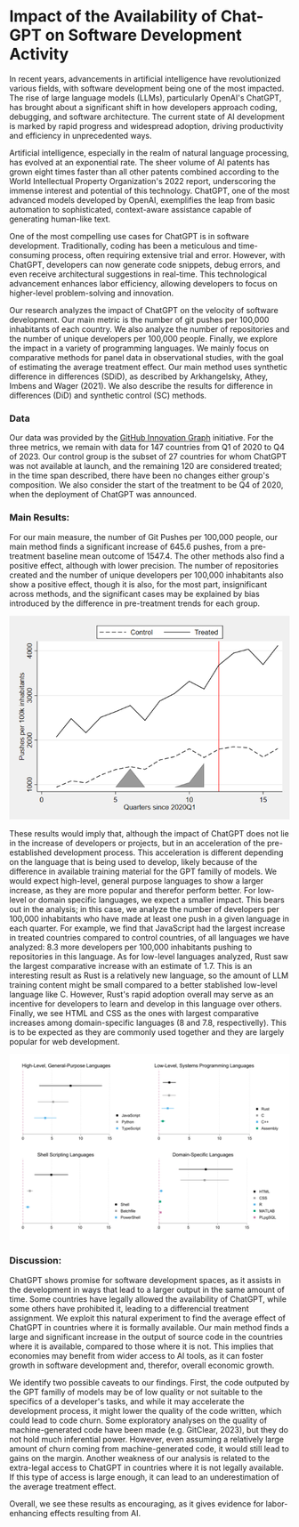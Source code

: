 # Impact of the Availability of Chat-GPT on Software Development Activity

In recent years, advancements in artificial intelligence have revolutionized various fields, with software development being one of the most impacted. The rise of large language models (LLMs), particularly OpenAI's ChatGPT, has brought about a significant shift in how developers approach coding, debugging, and software architecture. The current state of AI development is marked by rapid progress and widespread adoption, driving productivity and efficiency in unprecedented ways.

Artificial intelligence, especially in the realm of natural language processing, has evolved at an exponential rate. The sheer volume of AI patents has grown eight times faster than all other patents combined according to the World Intellectual Property Organization's 2022 report, underscoring the immense interest and potential of this technology. ChatGPT, one of the most advanced models developed by OpenAI, exemplifies the leap from basic automation to sophisticated, context-aware assistance capable of generating human-like text.

One of the most compelling use cases for ChatGPT is in software development. Traditionally, coding has been a meticulous and time-consuming process, often requiring extensive trial and error. However, with ChatGPT, developers can now generate code snippets, debug errors, and even receive architectural suggestions in real-time. This technological advancement enhances labor efficiency, allowing developers to focus on higher-level problem-solving and innovation.

Our research analyzes the impact of ChatGPT on the velocity of software development. Our main metric is the number of git pushes per 100,000 inhabitants of each country. We also analyze the number of repositories and the number of unique developers per 100,000 people. Finally, we explore the impact in a variety of programming languages. We mainly focus on comparative methods for panel data in observational studies, with the goal of estimating the average treatment effect. Our main method uses synthetic difference in differences (SDiD), as described by Arkhangelsky, Athey, Imbens and Wager (2021). We also describe the results for difference in differences (DiD) and synthetic control (SC) methods.

### Data

Our data was provided by the [GitHub Innovation Graph](https://github.com/github/innovationgraph) initiative. For the three metrics, we remain with data for 147 countries from Q1 of 2020 to Q4 of 2023. Our control group is the subset of 27 countries for whom ChatGPT was not available at launch, and the remaining 120 are considered treated; in the time span described, there have been no changes either group's composition. We also consider the start of the treatment to be Q4 of 2020, when the deployment of ChatGPT was announced.

### Main Results:

For our main measure, the number of Git Pushes per 100,000 people, our main method finds a significant increase of 645.6 pushes, from a pre-treatment baseline mean outcome of 1547.4. The other methods also find a positive effect, although with lower precision. The number of repositories created and the number of unique developers per 100,000 inhabitants also show a positive effect, though it is also, for the most part, insignificant across methods, and the significant cases may be explained by bias introduced by the difference in pre-treatment trends for each group.

![SDiD results for Git pushes per 100,000 people](assets/pp100_sdid_trends.png)

These results would imply that, although the impact of ChatGPT does not lie in the increase of developers or projects, but in an acceleration of the pre-established development process. This acceleration is different depending on the language that is being used to develop, likely because of the difference in available training material for the GPT familly of models. We would expect high-level, general purpose languages to show a larger increase, as they are more popular and therefor perform better. For low-level or domain specific languages, we expect a smaller impact. This bears out in the analysis; in this case, we analyze the number of developers per 100,000 inhabitants who have made at least one push in a given language in each quarter. For example, we find that JavaScript had the largest increase in treated countries compared to control countries, of all languages we have analyzed: 8.3 more developers per 100,000 inhabitants pushing to repositories in this language. As for low-level languages analyzed, Rust saw the largest comparative increase with an estimate of 1.7. This is an interesting result as Rust is a relatively new language, so the amount of LLM training content might be small compared to a better stablished low-level language like C. However, Rust's rapid adoption overall may serve as an incentive for developers to learn and develop in this language over others. Finally, we see HTML and CSS as the ones with largest comparative increases among domain-specific languages (8 and 7.8, respectivelly). This is to be expected as they are commonly used together and they are largely popular for web development.

![SDiD results for Developers per language by language type](assets/all_program_lang_coefplot-1.png)


### Discussion:

ChatGPT shows promise for software development spaces, as it assists in the development in ways that lead to a larger output in the same amount of time. Some countries have legally allowed the availability of ChatGPT, while some others have prohibited it, leading to a differencial treatment assignment. We exploit this natural experiment to find the average effect of ChatGPT in countries where it is formally available. Our main method finds a large and significant increase in the output of source code in the countries where it is available, compared to those where it is not. This implies that economies may benefit from wider access to AI tools, as it can foster growth in software development and, therefor, overall economic growth.

We identify two possible caveats to our findings. First, the code outputed by the GPT familly of models may be of low quality or not suitable to the specifics of a developer's tasks, and while it may accelerate the development process, it might lower the quality of the code written, which could lead to code churn. Some exploratory analyses on the quality of machine-generated code have been made (e.g. GitClear, 2023), but they do not hold much inferential power. However, even assuming a relatively large amount of churn coming from machine-generated code, it would still lead to gains on the margin. Another weakness of our analysis is related to the extra-legal access to ChatGPT in countries where it is not legally available. If this type of access is large enough, it can lead to an underestimation of the average treatment effect.

Overall, we see these results as encouraging, as it gives evidence for labor-enhancing effects resulting from AI.